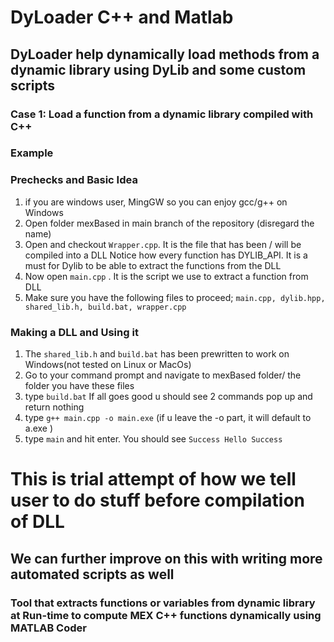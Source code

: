 # DyLoader C++ and Matlab

## DyLoader help dynamically load methods from a dynamic library using DyLib and some custom scripts

### Case 1: Load a function from a dynamic library compiled with C++ 

### Example
### Prechecks and Basic Idea
1. if you are windows user, MingGW so you can enjoy gcc/g++ on Windows
2. Open folder mexBased in main branch of the repository (disregard the name)
3. Open and checkout ` Wrapper.cpp `. It is the file that has been / will be compiled into a DLL 
   Notice how every function has DYLIB_API. It is a must for Dylib to be able to extract the functions from the DLL
3. Now open `main.cpp` . It is the script we use to extract a function from DLL
4. Make sure you have the following files to proceed; `main.cpp, dylib.hpp, shared_lib.h, build.bat, wrapper.cpp`

### Making a DLL and Using it
1. The `shared_lib.h` and `build.bat` has been prewritten to work on Windows(not tested on Linux or MacOs)
2. Go to your command prompt and navigate to mexBased folder/ the folder you have these files
3. type `build.bat` If all goes good u should see 2 commands pop up and return nothing
4. type `g++ main.cpp -o main.exe`  (if u leave the -o part, it will default to a.exe )
5. type `main` and hit enter. You should see `Success Hello Success`

# This is trial attempt of how we tell user to do stuff before compilation of DLL
## We can further improve on this with writing more automated scripts as well

### Tool that extracts functions or variables from dynamic library at Run-time to compute MEX C++ functions dynamically using MATLAB Coder
